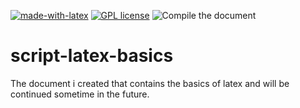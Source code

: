 [![made-with-latex](https://img.shields.io/badge/Made%20with-LaTeX-1f425f.svg)](https://www.latex-project.org/) [![GPL license](https://img.shields.io/badge/License-GPL-blue.svg)](http://perso.crans.org/besson/LICENSE.html) ![Compile the document](https://github.com/EagleoutIce/script-latex-basics/workflows/Compile%20the%20document/badge.svg)

# script-latex-basics
The document i created that contains the basics of latex and will be continued sometime in the future.
